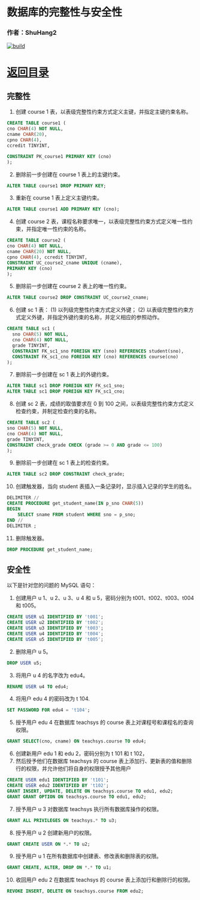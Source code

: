 # 数据库的完整性与安全性

### 作者：ShuHang2
[![build](https://github.com/Anduin2017/HowToCook/actions/workflows/build.yml/badge.svg)](https://github.com/ShuHang2/ShuHang2.github.io)

# [返回目录](MySQL.MD)

## 完整性

1. 创建 course 1 表，以表级完整性约束方式定义主键，并指定主键约束名称。
```sql
CREATE TABLE course1 ( 
cno CHAR(4) NOT NULL, 
cname CHAR(20), 
cpno CHAR(4), 
ccredit TINYINT, 

CONSTRAINT PK_course1 PRIMARY KEY (cno)
);
```

2. 删除前一步创建在 course 1 表上的主键约束。
```sql
ALTER TABLE course1 DROP PRIMARY KEY;
```

3. 重新在 course 1 表上定义主键约束。
```sql
ALTER TABLE course1 ADD PRIMARY KEY (cno);
```

4. 创建 course 2 表，课程名称要求唯一，以表级完整性约束方式定义唯一性约束，并指定唯一性约束的名称。
```sql
CREATE TABLE course2 ( 
cno CHAR(4) NOT NULL, 
cname CHAR(20) NOT NULL, 
cpno CHAR(4), ccredit TINYINT, 
CONSTRAINT UC_course2_cname UNIQUE (cname), 
PRIMARY KEY (cno) 
);
```

5. 删除前一步创建在 course 2 表上的唯一性约束。
```sql
ALTER TABLE course2 DROP CONSTRAINT UC_course2_cname;
```

6. 创建 sc 1 表：
(1) 以列级完整性约束方式定义外键；
(2) 以表级完整性约束方式定义外键，并指定外键约束的名称，并定义相应的参照动作。
```sql
CREATE TABLE sc1 (
  sno CHAR(5) NOT NULL,
  cno CHAR(4) NOT NULL,
  grade TINYINT,
  CONSTRAINT FK_sc1_sno FOREIGN KEY (sno) REFERENCES student(sno),
  CONSTRAINT FK_sc1_cno FOREIGN KEY (cno) REFERENCES course(cno)
);
```

7. 删除前一步创建在 sc 1 表上的外键约束。
```sql
ALTER TABLE sc1 DROP FOREIGN KEY FK_sc1_sno;
ALTER TABLE sc1 DROP FOREIGN KEY FK_sc1_cno;
```

8. 创建 sc 2 表，成绩的取值要求在 0 到 100 之间，以表级完整性约束方式定义检查约束，并制定检查约束的名称。
```sql
CREATE TABLE sc2 ( 
sno CHAR(5) NOT NULL, 
cno CHAR(4) NOT NULL, 
grade TINYINT, 
CONSTRAINT check_grade CHECK (grade >= 0 AND grade <= 100) 
);
```

9. 删除前一步创建在 sc 1 表上的检查约束。
```sql
ALTER TABLE sc2 DROP CONSTRAINT check_grade;
```

10. 创建触发器，当向 student 表插入一条记录时，显示插入记录的学生的姓名。
```sql
DELIMITER // 
CREATE PROCEDURE get_student_name(IN p_sno CHAR(5)) 
BEGIN 
	SELECT sname FROM student WHERE sno = p_sno; 
END // 
DELIMITER ;
```

11. 删除触发器。
```sql
DROP PROCEDURE get_student_name;
```

## 安全性

以下是针对您的问题的 MySQL 语句：
1. 创建用户 u 1、u 2、u 3、u 4 和 u 5，密码分别为 t001、t002、t003、t004 和 t005。
```sql
CREATE USER u1 IDENTIFIED BY 't001';
CREATE USER u2 IDENTIFIED BY 't002';
CREATE USER u3 IDENTIFIED BY 't003';
CREATE USER u4 IDENTIFIED BY 't004';
CREATE USER u5 IDENTIFIED BY 't005';
```

2. 删除用户 u 5。
```sql
DROP USER u5;
```

3. 将用户 u 4 的名字改为 edu4。
```sql
RENAME USER u4 TO edu4;
```

4. 将用户 edu 4 的密码改为 t 104.
```sql
SET PASSWORD FOR edu4 = 't104';
```

5. 授予用户 edu 4 在数据库 teachsys 的 course 表上对课程号和课程名的查询权限。
```sql
GRANT SELECT(cno, cname) ON teachsys.course TO edu4;
```

6. 创建新用户 edu 1 和 edu 2，密码分别为 t 101 和 t 102，
7. 然后授予他们在数据库 teachsys 的 course 表上添加行、更新表的值和删除行的权限，并允许他们将自身的权限授予其他用户
```sql
CREATE USER edu1 IDENTIFIED BY 't101';
CREATE USER edu2 IDENTIFIED BY 't102';
GRANT INSERT, UPDATE, DELETE ON teachsys.course TO edu1, edu2;
GRANT GRANT OPTION ON teachsys.course TO edu1, edu2;
```

7. 授予用户 u 3 对数据库 teachsys 执行所有数据库操作的权限。
```sql
GRANT ALL PRIVILEGES ON teachsys.* TO u3;
```

8. 授予用户 u 2 创建新用户的权限。
```sql
GRANT CREATE USER ON *.* TO u2;
```

9. 授予用户 u 1 在所有数据库中创建表、修改表和删除表的权限。
```sql
GRANT CREATE, ALTER, DROP ON *.* TO u1;
```

10. 收回用户 edu 2 在数据库 teachsys 的 course 表上添加行和删除行的权限。
  ```sql
  REVOKE INSERT, DELETE ON teachsys.course FROM edu2;
  ```
